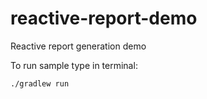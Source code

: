 # reactive-report-demo
Reactive report generation demo

To run sample type in terminal:
```
./gradlew run
```
